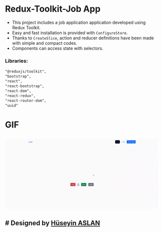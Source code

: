 # Redux-Toolkit-Job App 

- This project includes a job application application developed using Redux Toolkit.
- Easy and fast installation is provided with `ConfigureStore`.
- Thanks to `CreateSlice`, action and reducer definitions have been made with simple and compact codes.
- Components can access state with selectors.

### Libraries:

    "@reduxjs/toolkit",
    "bootstrap",
    "react",
    "react-bootstrap",
    "react-dom",
    "react-redux",
    "react-router-dom",
    "uuid"
    
# GIF

## ![](/public/Screen%20Recording%202024-06-20%20at%2011.48.39.96%20PM.gif)

## # Designed by <a href="https://www.linkedin.com/in/h%C3%BCseyin-aslan-128519203/" target="_blank">Hüseyin ASLAN</a> 

